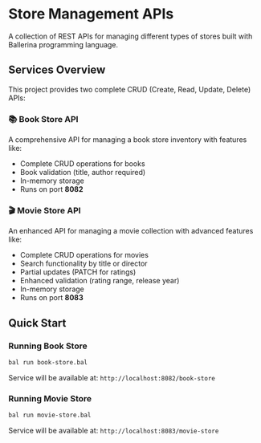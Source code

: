 # Store Management APIs

A collection of REST APIs for managing different types of stores built with Ballerina programming language.

## Services Overview

This project provides two complete CRUD (Create, Read, Update, Delete) APIs:

### 📚 Book Store API

A comprehensive API for managing a book store inventory with features like:

- Complete CRUD operations for books
- Book validation (title, author required)
- In-memory storage
- Runs on port **8082**

### 🎬 Movie Store API

An enhanced API for managing a movie collection with advanced features like:

- Complete CRUD operations for movies
- Search functionality by title or director
- Partial updates (PATCH for ratings)
- Enhanced validation (rating range, release year)
- In-memory storage
- Runs on port **8083**

## Quick Start

### Running Book Store

```bash
bal run book-store.bal
```

Service will be available at: `http://localhost:8082/book-store`

### Running Movie Store

```bash
bal run movie-store.bal
```

Service will be available at: `http://localhost:8083/movie-store`
